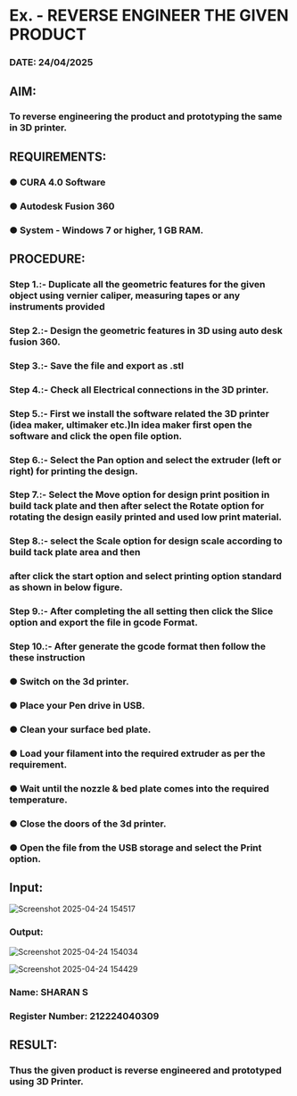 # Ex.   - REVERSE ENGINEER THE GIVEN PRODUCT

### DATE: 24/04/2025

## AIM: 
### To reverse engineering the product and prototyping the same in 3D printer.

## REQUIREMENTS:
### ●	CURA 4.0 Software
### ●	 Autodesk Fusion 360
### ●	 System - Windows 7 or higher, 1 GB RAM.

## PROCEDURE:
### Step 1.:- Duplicate all the geometric features for the given object using vernier caliper, measuring tapes or any instruments provided
### Step 2.:- Design the geometric features in 3D using auto desk fusion 360.
### Step 3.:- Save the file and export as .stl
### Step 4.:- Check all Electrical connections in the 3D printer.
### Step 5.:- First we install the software related the 3D printer (idea maker, ultimaker etc.)In idea maker first open the software and click the open file option.
### Step 6.:- Select the Pan option and select the extruder (left or right) for printing the design.
### Step 7.:- Select the Move option for design print position in build tack plate and then after select the Rotate option for rotating the design easily printed and used low print material.
### Step 8.:- select the Scale option for design scale according to build tack plate area and then
### after click the start option and select printing option standard as shown in below figure.
### Step 9.:- After completing the all setting then click the Slice option and export the file in gcode Format.
### Step 10.:- After generate the gcode format then follow the these instruction 
  ###   ●	Switch on the 3d printer.
  ###   ●	Place your Pen drive in USB.
  ###   ●	Clean your surface bed plate.
  ###   ●	Load your filament into the required extruder as per the requirement.
  ###   ●	Wait until the nozzle & bed plate comes into the required temperature.
  ###   ●	Close the doors of the 3d printer.
  ###   ●	Open the file from the USB storage and select the Print option.

## Input:
![Screenshot 2025-04-24 154517](https://github.com/user-attachments/assets/cf80b89a-5ced-4ea7-90b8-6ff9e7113cd7)

### Output:
![Screenshot 2025-04-24 154034](https://github.com/user-attachments/assets/a24ee16a-ede2-4060-bd67-eb13c4115e50)

![Screenshot 2025-04-24 154429](https://github.com/user-attachments/assets/81b818cb-32fc-4f08-b3b5-ac9b61f36396)

### Name: SHARAN S
### Register Number: 212224040309
## RESULT:
###   Thus the given product is reverse engineered and prototyped using 3D Printer.

